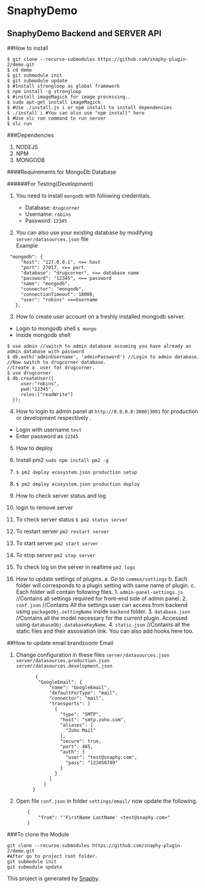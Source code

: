#  SnaphyDemo
## SnaphyDemo Backend and SERVER API

##How to install
```
$ git clone --recurse-submodules https://github.com/snaphy-plugin-2/demo.git
$ cd demo
$ git submodule init 
$ git submodule update
$ #Install strongloop as global framework
$ npm install -g strongloop
$ #install imageMagick for image processing..
$ sudo apt-get install imageMagick
$ #Use ./install.js i or npm install to install dependencies
$ ./install i #You can also use "npm install" here
$ #Use slc run command to run server
$ slc run 
```

###Dependencies 
1. NODEJS
2. NPM
3. MONGODB 

####Requirements for MongoDb Database 

######For Testing(Development)
1. You need to install `mongodb` with following credentials. 
    * Database: `drugcorner`
    * Username: `robins`
    * Password: `12345` 
    
2. You can also use your existing database by modifying `server/datasources.json` file  
Example
```
 "mongodb": {
     "host": "127.0.0.1", <== host
     "port": 27017, <== port
     "database": "drugcorner", <== database name
     "password": "12345", <== password
     "name": "mongodb",
     "connector": "mongodb",
     "connectionTimeout": 18000,
     "user": "robins" <==Username
   },
```


3. How to create user account on a freshly installed mongodb server.
  * Login to mongodb shell `$ mongo`
  * Inside mongodb shell
  ```
  $ use admin //switch to admin database assuming you have already an admin database with password
  $ db.auth('adminUsername', 'adminPassword') //Login to admin database.
  //Now switch to drugcorner database. 
  //Create a  user for drugcorner.
  $ use drugcorner 
  $ db.createUser({
       user:"robins",
       pwd:"12345",
       roles:["readWrite"]
    });
  ```
  
  
4. How to login to admin panel at `http://0.0.0.0:3000|3001`  for production or development respectively .
  * Login with username `test`
  * Enter password as `12345`
  
  
5. How to deploy 
0. Install pm2 `sudo npm install pm2 -g`
1. `$ pm2 deploy ecosystem.json production setup`
2. `$ pm2 deploy ecosystem.json production deploy`


6. How to check server status and log
1. login to remove server
2. To check server status `$ pm2 status server`
3. To restart server `pm2 restart server`
3. To start server `pm2 start server`
3. To stop server `pm2 stop server`
3. To check log on the server in realtime `pm2 logs`




7. How to update settings of plugins.
    a. Go to `common/settings`
    b. Each folder will corresponds to a plugin setting with same name of plugin.
    c. Each folder will contain following files.
        1. `admin-panel-settings.js` //Contains all settings required for front-end side of admin panel.
        2. `conf.json` //Contains All the settings user can access from backend using `packageObj.settingName` inside `backend` folder.
        3. `database.json` //Contains all the model necessary for the current plugin. Accessed using `databaseObj.databaseKeyName`.
        4. `static.json`  //Contains all the static files and their assosiation link. You can also add hooks here too.


##How to update email brandzoomr Email
1. Change configuration in these files
    `server/datasources.json`  
   `server/datasources.production.json`  
   `server/datasources.development.json`      
    ```
           {
            "GoogleEmail": {
                "name": "GoogleEmail",
                "defaultForType": "mail",
                "connector": "mail",
                "transports": [
                  {
                    "type": "SMTP",
                    "host": "smtp.zoho.com",
                    "aliases": [
                      "Zoho Mail"
                    ],
                    "secure": true,
                    "port": 465,
                    "auth": {
                      "user": "test@snaphy.com",
                      "pass": "123456789"
                    }
                  }
                ]
              }
          }
    ```
2. Open file `conf.json` in folder `settings/email/` now update the following.   
    ```
        {     
            "from": "'FirstName LastName' <test@snaphy.com>"
        }
    ```

###To clone the Module
```
git clone --recurse-submodules https://github.com/snaphy-plugin-2/demo.git
#After go to project root folder.
git submodule init 
git submodule update
```

This project is generated by [Snaphy](http://snaphy.com).